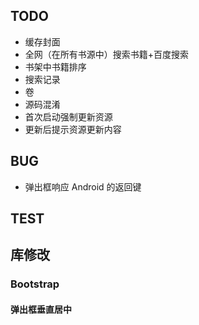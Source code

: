 ## TODO

* 缓存封面
* 全网（在所有书源中）搜索书籍+百度搜索
* 书架中书籍排序
* 搜索记录
* 卷
* 源码混淆
* 首次启动强制更新资源
* 更新后提示资源更新内容



## BUG

* 弹出框响应 Android 的返回键


## TEST

## 库修改

### Bootstrap

#### 弹出框垂直居中

